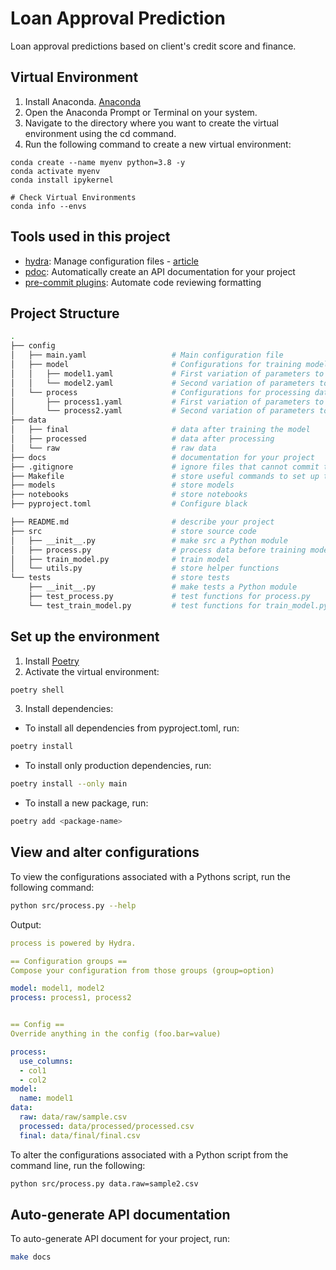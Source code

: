 # Loan Approval Prediction
Loan approval predictions based on client's credit score and finance.

## Virtual Environment
1. Install Anaconda. [Anaconda](https://www.anaconda.com/)
2. Open the Anaconda Prompt or Terminal on your system.
3. Navigate to the directory where you want to create the virtual environment using the cd command.
4. Run the following command to create a new virtual environment:

```
conda create --name myenv python=3.8 -y
conda activate myenv
conda install ipykernel

# Check Virtual Environments
conda info --envs
```

## Tools used in this project
* [hydra](https://hydra.cc/): Manage configuration files - [article](https://mathdatasimplified.com/stop-hard-coding-in-a-data-science-project-use-configuration-files-instead/)
* [pdoc](https://github.com/pdoc3/pdoc): Automatically create an API documentation for your project
* [pre-commit plugins](https://pre-commit.com/): Automate code reviewing formatting


## Project Structure

```bash
.
├── config                      
│   ├── main.yaml                   # Main configuration file
│   ├── model                       # Configurations for training model
│   │   ├── model1.yaml             # First variation of parameters to train model
│   │   └── model2.yaml             # Second variation of parameters to train model
│   └── process                     # Configurations for processing data
│       ├── process1.yaml           # First variation of parameters to process data
│       └── process2.yaml           # Second variation of parameters to process data
├── data            
│   ├── final                       # data after training the model
│   ├── processed                   # data after processing
│   └── raw                         # raw data
├── docs                            # documentation for your project
├── .gitignore                      # ignore files that cannot commit to Git
├── Makefile                        # store useful commands to set up the environment
├── models                          # store models
├── notebooks                       # store notebooks
├── pyproject.toml                  # Configure black

├── README.md                       # describe your project
├── src                             # store source code
│   ├── __init__.py                 # make src a Python module 
│   ├── process.py                  # process data before training model
│   ├── train_model.py              # train model
│   └── utils.py                    # store helper functions
└── tests                           # store tests
    ├── __init__.py                 # make tests a Python module 
    ├── test_process.py             # test functions for process.py
    └── test_train_model.py         # test functions for train_model.py
```
## Set up the environment


1. Install [Poetry](https://python-poetry.org/docs/#installation)
2. Activate the virtual environment:
```bash
poetry shell
```
3. Install dependencies:
- To install all dependencies from pyproject.toml, run:
```bash
poetry install
```
- To install only production dependencies, run:
```bash
poetry install --only main
```
- To install a new package, run:
```bash
poetry add <package-name>
```


## View and alter configurations
To view the configurations associated with a Pythons script, run the following command:
```bash
python src/process.py --help
```
Output:
```yaml
process is powered by Hydra.

== Configuration groups ==
Compose your configuration from those groups (group=option)

model: model1, model2
process: process1, process2


== Config ==
Override anything in the config (foo.bar=value)

process:
  use_columns:
  - col1
  - col2
model:
  name: model1
data:
  raw: data/raw/sample.csv
  processed: data/processed/processed.csv
  final: data/final/final.csv
```

To alter the configurations associated with a Python script from the command line, run the following:
```bash
python src/process.py data.raw=sample2.csv
```

## Auto-generate API documentation

To auto-generate API document for your project, run:

```bash
make docs
```


